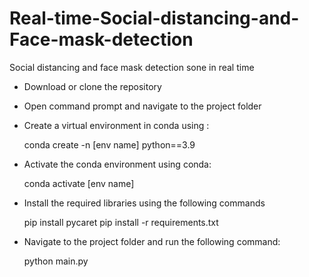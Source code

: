 # Real-time-Social-distancing-and-Face-mask-detection
Social distancing and face mask detection sone in real time

- Download or clone the repository
- Open command prompt and navigate to the project folder
- Create a virtual environment in conda using :
    
    conda create -n [env name] python==3.9

- Activate the conda environment using conda: 

    conda activate [env name]
    
- Install the required libraries using the following commands

    pip install pycaret
    pip install -r requirements.txt
    
  
 - Navigate to the project folder and run the following command:
    
    python main.py
